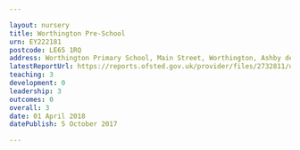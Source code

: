 ```yaml
---

layout: nursery
title: Worthington Pre-School
urn: EY222181
postcode: LE65 1RQ
address: Worthington Primary School, Main Street, Worthington, Ashby de la Zouch, Leicestershire, LE65 1RQ
latestReportUrl: https://reports.ofsted.gov.uk/provider/files/2732811/urn/EY222181.pdf
teaching: 3
development: 0
leadership: 3
outcomes: 0
overall: 3
date: 01 April 2018 
datePublish: 5 October 2017

---
```


